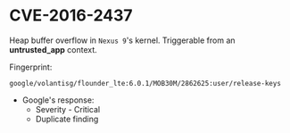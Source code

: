 # CVE-2016-2437

Heap buffer overflow in `Nexus 9`'s kernel. Triggerable from an **untrusted_app** context.

Fingerprint:
```
google/volantisg/flounder_lte:6.0.1/MOB30M/2862625:user/release-keys

```

* Google's response: 
  - Severity - Critical
  - Duplicate finding
